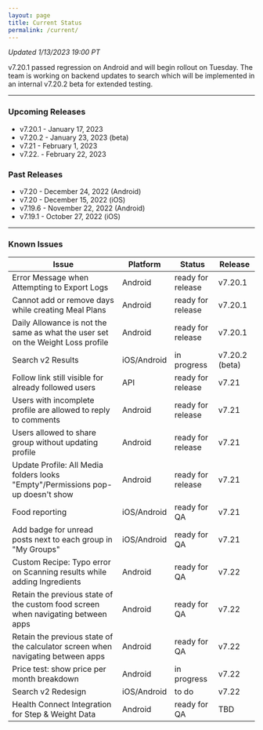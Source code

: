 ```yaml
---
layout: page
title: Current Status
permalink: /current/
---
```


_Updated 1/13/2023 19:00 PT_

v7.20.1 passed regression on Android and will begin rollout on Tuesday. The team is working on backend updates to search which will be implemented in an internal v7.20.2 beta for extended testing.

***

### Upcoming Releases
- v7.20.1 - January 17, 2023
- v7.20.2 - January 23, 2023 (beta)
- v7.21   - February 1, 2023
- v7.22.  - February 22, 2023
 
### Past Releases
- v7.20   - December 24, 2022 (Android)
- v7.20   - December 15, 2022 (iOS)
- v7.19.6 - November 22, 2022 (Android)
- v7.19.1 - October 27, 2022 (iOS)

***

### Known Issues

|Issue                          |Platform   | Status    | Release           |
| ---                           | ---       | ---       | ---               |
|Error Message when Attempting to Export Logs |Android|ready for release| v7.20.1|
|Cannot add or remove days while creating Meal Plans |Android|ready for release| v7.20.1|
|Daily Allowance is not the same as what the user set on the Weight Loss profile |Android|ready for release| v7.20.1|
|Search v2 Results|iOS/Android |in progress| v7.20.2 (beta)|
|Follow link still visible for already followed users |API|ready for release| v7.21|
|Users with incomplete profile are allowed to reply to comments |Android|ready for release| v7.21|
|Users allowed to share group without updating profile |Android|ready for release| v7.21|
|Update Profile: All Media folders looks "Empty"/Permissions pop-up doesn't show |Android|ready for release| v7.21|
|Food reporting|iOS/Android |ready for QA| v7.21|
|Add badge for unread posts next to each group in "My Groups" |iOS/Android|ready for QA| v7.21|
|Custom Recipe: Typo error on Scanning results while adding Ingredients |Android|ready for QA| v7.22|
|Retain the previous state of the custom food screen when navigating between apps |Android|ready for QA| v7.22|
|Retain the previous state of the calculator screen when navigating between apps |Android|ready for QA| v7.22|
|Price test: show price per month breakdown|Android |in progress| v7.22|
|Search v2 Redesign|iOS/Android |to do| v7.22|
|Health Connect Integration for Step & Weight Data |Android|ready for QA| TBD|
